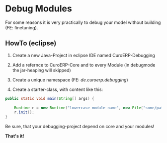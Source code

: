 # Debug Modules

For some reasons it is very practically to debug your model without building (FE: finetuning).

## HowTo (eclipse)

1. Create a new Java-Project in eclipse IDE named CuroERP-Debugging

2. Add a refernce to CuroERP-Core and to every Module (in debugmode the jar-heaping will skipped)

3. Create a unique namespace (FE: *de.curoerp.debugging*)

4. Create a starter-class, with content like this:

``` java
public static void main(String[] args) {
	
	Runtime r = new Runtime("lowercase module name", new File("some/path/here"), LoggingLevel.DEBUG, true);
    r.init();
}
```

Be sure, that your debugging-project depend on core and your modules!

**That's it!**